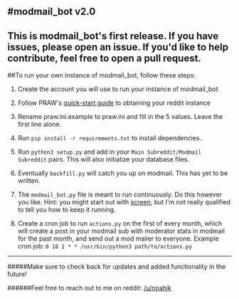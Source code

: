 #modmail_bot v2.0
---

**This is modmail_bot's first release. If you have issues, please open an issue. If you'd like to help contribute, feel free to open a pull request.**
---

##To run your own instance of modmail_bot, follow these steps:

1. Create the account you will use to run your instance of modmail_bot

2. Follow PRAW's [quick-start guide](https://praw.readthedocs.io/en/latest/getting_started/quick_start.html) to obtaining your reddit instance

3. Rename praw.ini.example to praw.ini and fill in the 5 values. Leave the first line alone.

4. Run `pip install -r requirements.txt` to install dependencies. 

5. Run `python3 setup.py` and add in your `Main Subreddit/Modmail Subreddit` pairs. This will also initialize your database files.

6. Eventually `backfill.py` will catch you up on modmail. This has yet to be written.

7. The `modmail_bot.py` file is meant to run continuously. Do this however you like. Hint: you might start out with [screen](https://www.howtoforge.com/linux_screen), but I'm not really qualified to tell you how to keep it running.

8. Create a cron job to run `actions.py` on the first of every month, which will create a post in your modmail sub with moderator stats in modmail for the past month, and send out a mod mailer to everyone. Example cron job: `0 18 1 * * /usr/bin/python3 path/to/actions.py`
---

#####Make sure to check back for updates and added functionality in the future!

######Feel free to reach out to me on reddit: [/u/noahjk](https://reddit.com/user/noahjk)